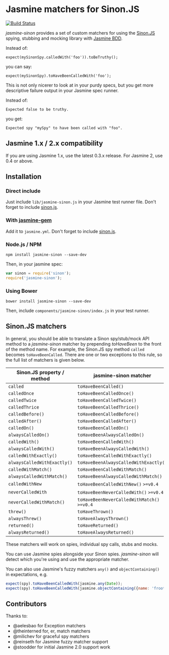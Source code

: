 # Jasmine matchers for Sinon.JS

[![Build Status](https://travis-ci.org/froots/jasmine-sinon.png?branch=master)](https://travis-ci.org/froots/jasmine-sinon)

_jasmine-sinon_ provides a set of custom matchers for using the [Sinon.JS](http://sinonjs.org/) spying, stubbing and mocking library with [Jasmine BDD](https://jasmine.github.io/).

Instead of:

    expect(mySinonSpy.calledWith('foo')).toBeTruthy();

you can say:

    expect(mySinonSpy).toHaveBeenCalledWith('foo');

This is not only nicerer to look at in your purdy specs, but you get more descriptive failure output in your Jasmine spec runner.

Instead of:

    Expected false to be truthy.

you get:

    Expected spy "mySpy" to have been called with "foo".

## Jasmine 1.x / 2.x compatibility

If you are using Jasmine 1.x, use the latest 0.3.x release. For Jasmine 2, use 0.4 or above.

## Installation

### Direct include

Just include <code>lib/jasmine-sinon.js</code> in your Jasmine test runner file.
Don't forget to include [sinon.js](https://github.com/cjohansen/Sinon.JS).

### With [jasmine-gem](https://github.com/jasmine/jasmine-gem)

Add it to <code>jasmine.yml</code>. Don't forget to include [sinon.js](https://github.com/cjohansen/Sinon.JS).

### Node.js / NPM

`npm install jasmine-sinon --save-dev`

Then, in your jasmine spec:

```javascript
var sinon = require('sinon');
require('jasmine-sinon');
```

### Using Bower

`bower install jasmine-sinon --save-dev`

Then, include `components/jasmine-sinon/index.js` in your test runner.

## Sinon.JS matchers

In general, you should be able to translate a Sinon spy/stub/mock API method to a _jasmine-sinon_ matcher by prepending _toHaveBeen_ to the front of the method name. For example, the Sinon.JS spy method <code>called</code> becomes <code>toHaveBeenCalled</code>. There are one or two exceptions to this rule, so the full list of matchers is given below.

| Sinon.JS property / method | jasmine-sinon matcher |
|----------------------------|-----------------------|
| `called` | `toHaveBeenCalled()` |
| `calledOnce` | `toHaveBeenCalledOnce()` |
| `calledTwice` | `toHaveBeenCalledTwice()` |
| `calledThrice` | `toHaveBeenCalledThrice()` |
| `calledBefore()` | `toHaveBeenCalledBefore()` |
| `calledAfter()` | `toHaveBeenCalledAfter()` |
| `calledOn()` | `toHaveBeenCalledOn()` |
| `alwaysCalledOn()` | `toHaveBeenAlwaysCalledOn()` |
| `calledWith()` | `toHaveBeenCalledWith()` |
| `alwaysCalledWith()` | `toHaveBeenAlwaysCalledWith()` |
| `calledWithExactly()` | `toHaveBeenCalledWithExactly()` |
| `alwaysCalledWithExactly()` | `toHaveBeenAlwaysCalledWithExactly()` |
| `calledWithMatch()` | `toHaveBeenCalledWithMatch()` |
| `alwaysCalledWithMatch()` | `toHaveBeenAlwaysCalledWithMatch()` |
| `calledWithNew` | `toHaveBeenCalledWithNew()` `>=v0.4` |
| `neverCalledWith` | `toHaveBeenNeverCalledWith()` `>=v0.4` |
| `neverCalledWithMatch()` | `toHaveBeenNeverCalledWithMatch()` `>=v0.4` |
| `threw()` | `toHaveThrown()` |
| `alwaysThrew()` | `toHaveAlwaysThrown()` |
| `returned()` | `toHaveReturned()` |
| `alwaysReturned()` | `toHaveAlwaysReturned()` |

These matchers will work on spies, individual spy calls, stubs and mocks.

You can use Jasmine spies alongside your Sinon spies. _jasmine-sinon_ will detect which you're using and use the appropriate matcher.

You can also use Jasmine's fuzzy matchers `any()` and `objectContaining()` in expectations, e.g.

```javascript
expect(spy).toHaveBeenCalledWith(jasmine.any(Date));
expect(spy).toHaveBeenCalledWith(jasmine.objectContaining({name: 'froots'}))
```

## Contributors

Thanks to:

* @aelesbao for Exception matchers
* @theinterned for, er, match matchers
* @milichev for graceful spy matchers
* @reinseth for Jasmine fuzzy matcher support
* @stoodder for initial Jasmine 2.0 support work
